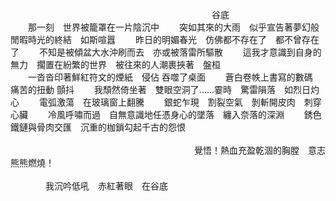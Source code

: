 &emsp;&emsp;&emsp;&emsp;&emsp;&emsp;&emsp;&emsp;&emsp;&emsp;&emsp;&emsp;&emsp;&emsp;&emsp;&emsp;&emsp;&emsp;&emsp;&emsp;&emsp;&emsp;&emsp;谷底
<br />
&emsp;&emsp;那一刻&emsp;世界被籠罩在一片陰沉中
&emsp;&emsp;突如其來的大雨&emsp;似乎宣告著夢幻般閒暇時光的終結&emsp;如斯喧囂
&emsp;&emsp;昨日的明媚春光&emsp;仿佛都不存在了&emsp;都不曾存在了
&emsp;&emsp;不知是被傾盆大水沖刷而去&emsp;亦或被落雷所驅散
&emsp;&emsp;這我才意識到自身的無力&emsp;擱置在紛繁的世界&emsp;被往來的人潮裹挾著&emsp;盤桓
<br />
&emsp;&emsp;一沓沓印著鮮紅符文的煙紙&emsp;侵佔 吞噬了桌面
&emsp;&emsp;蒼白卷帙上書寫的數碼&emsp;痛苦的扭動 顫抖
&emsp;&emsp;我頹然倚坐著&emsp;雙眼空洞了......霎時&emsp;驚雷隕落&emsp;如烈日灼心
&emsp;&emsp;電弧激蕩&emsp;在玻璃窗上翻騰
&emsp;&emsp;銀蛇乍現&emsp;割裂空氣&emsp;剝斬開皮肉&emsp;刺穿心臟
&emsp;&emsp;冷風呼嘯而過&emsp;自無意識地任憑身心的墜落&emsp;纏入奈落的深淵
&emsp;&emsp;銹色鐵鏈與骨肉交匯&emsp;沉重的枷鎖勾起千古的怨恨
<br />
<br />
&emsp;&emsp;&emsp;&emsp;&emsp;&emsp;&emsp;&emsp;&emsp;&emsp;&emsp;&emsp;&emsp;&emsp;&emsp;&emsp;&emsp;&emsp;&emsp;&emsp;&emsp;覺悟！熱血充盈乾涸的胸膛&emsp;意志熊熊燃燒！
<br />
&emsp;&emsp;&emsp;&emsp;&emsp;&emsp;&emsp;&emsp;&emsp;&emsp;&emsp;&emsp;&emsp;&emsp;&emsp;&emsp;&emsp;&emsp;&emsp;&emsp;&emsp;&emsp;&emsp;&emsp;&emsp;&emsp;&emsp;&emsp;&emsp;&emsp;&emsp;&emsp;&emsp;&emsp;&emsp;&emsp;&emsp;&emsp;&emsp;&emsp;我沉吟低吼&emsp;赤紅著眼&emsp;在谷底

